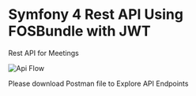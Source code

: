 Symfony 4 Rest API Using FOSBundle with JWT
===========================================

Rest API for Meetings

![Api Flow](http://learningpage.in/uploads/meeting_api.png) 

Please download Postman file to Explore API Endpoints 
